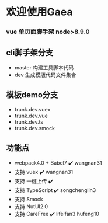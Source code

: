 # 欢迎使用Gaea
### vue 单页面脚手架 node>8.9.0
## cli脚手架分支
 - master  构建工具脚本代码
 - dev     生成模版代码文件集合

## 模板demo分支
- trunk.dev.vuex    
- trunk.dev.vue     
- trunk.dev.ts      
- trunk.dev.smock   


## 功能点
-  webpack4.0 + Babel7 ✔️ wangnan31
-  支持 vuex ✔️      wangnan31
-  支持 一键上传 ✔️
-  支持 TypeScript ✔️ songchenglin3
-  支持 Smock
-  支持 NutUI2.0
-  支持 CareFree  ✔️ lifeifan3 hufeng10





